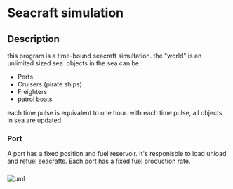 # Seacraft simulation

## Description
this program is a time-bound seacraft simultation.
the "world" is an unlimited sized sea.
objects in the sea can be
* Ports
* Cruisers (pirate ships)
* Freighters
* patrol boats

each time pulse is equivalent to one hour.
with each time pulse, all objects in sea are updated.

### Port
A port has a fixed position and fuel reservoir.
It's responisble to load unload and refuel seacrafts.
Each port has a fixed fuel production rate.

###

![uml](https://github.com/mantinband/seacraft-simulation/blob/master/class-uml.jpg?raw=true)
